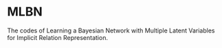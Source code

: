 # MLBN
The codes of Learning a Bayesian Network with Multiple Latent Variables for Implicit Relation Representation.
